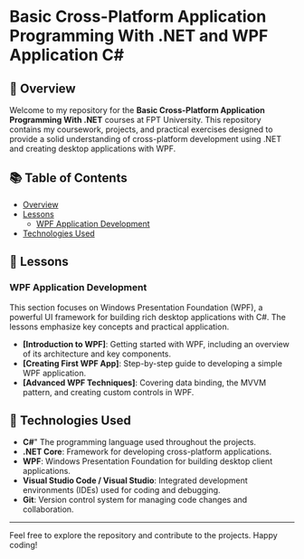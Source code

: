 # Basic Cross-Platform Application Programming With .NET and WPF Application C#

## 🌟 Overview
Welcome to my repository for the **Basic Cross-Platform Application Programming With .NET** courses at FPT University. This repository contains my coursework, projects, and practical exercises designed to provide a solid understanding of cross-platform development using .NET and creating desktop applications with WPF.

## 📚 Table of Contents
- [Overview](#overview)
- [Lessons](#lessons)
  - [WPF Application Development](#wpf-application-development)
- [Technologies Used](#technologies-used)

## 📖 Lessons

### WPF Application Development
This section focuses on Windows Presentation Foundation (WPF), a powerful UI framework for building rich desktop applications with C#. The lessons emphasize key concepts and practical application.

- **[Introduction to WPF]**: Getting started with WPF, including an overview of its architecture and key components.
- **[Creating First WPF App]**: Step-by-step guide to developing a simple WPF application.
- **[Advanced WPF Techniques]**: Covering data binding, the MVVM pattern, and creating custom controls in WPF.

## 🔧 Technologies Used
- **C#**" The programming language used throughout the projects.
- **.NET Core**: Framework for developing cross-platform applications.
- **WPF**: Windows Presentation Foundation for building desktop client applications.
- **Visual Studio Code / Visual Studio**: Integrated development environments (IDEs) used for coding and debugging.
- **Git**: Version control system for managing code changes and collaboration.


---

Feel free to explore the repository and contribute to the projects. Happy coding!
